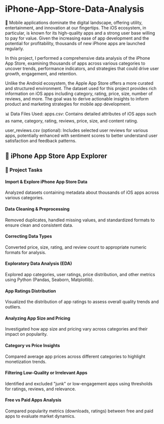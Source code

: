 # iPhone-App-Store-Data-Analysis
📱 Mobile applications dominate the digital landscape, offering utility, entertainment, and innovation at our fingertips. The iOS ecosystem, in particular, is known for its high-quality apps and a strong user base willing to pay for value. Given the increasing ease of app development and the potential for profitability, thousands of new iPhone apps are launched regularly.

In this project, I performed a comprehensive data analysis of the iPhone App Store, examining thousands of apps across various categories to uncover trends, performance indicators, and strategies that could drive user growth, engagement, and retention.

Unlike the Android ecosystem, the Apple App Store offers a more curated and structured environment. The dataset used for this project provides rich information on iOS apps including category, rating, price, size, number of reviews, and more. The goal was to derive actionable insights to inform product and marketing strategies for mobile app development.

📊 Data Files Used:
apps.csv: Contains detailed attributes of iOS apps such as name, category, rating, reviews, price, size, and content rating.

user_reviews.csv (optional): Includes selected user reviews for various apps, potentially enhanced with sentiment scores to better understand user satisfaction and feedback patterns.

## 📱 iPhone App Store App Explorer
### 🔧 Project Tasks
#### Import & Explore iPhone App Store Data
Analyzed datasets containing metadata about thousands of iOS apps across various categories.

#### Data Cleaning & Preprocessing
Removed duplicates, handled missing values, and standardized formats to ensure clean and consistent data.

#### Correcting Data Types
Converted price, size, rating, and review count to appropriate numeric formats for analysis.

#### Exploratory Data Analysis (EDA)
Explored app categories, user ratings, price distribution, and other metrics using Python (Pandas, Seaborn, Matplotlib).

#### App Ratings Distribution
Visualized the distribution of app ratings to assess overall quality trends and outliers.

#### Analyzing App Size and Pricing
Investigated how app size and pricing vary across categories and their impact on popularity.

#### Category vs Price Insights
Compared average app prices across different categories to highlight monetization trends.

#### Filtering Low-Quality or Irrelevant Apps
Identified and excluded "junk" or low-engagement apps using thresholds for ratings, reviews, and relevance.

#### Free vs Paid Apps Analysis
Compared popularity metrics (downloads, ratings) between free and paid apps to evaluate market dynamics.
